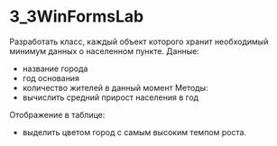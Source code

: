# 3_3WinFormsLab
Разработать класс, каждый объект которого хранит необходимый минимум данных о населенном пункте.
Данные:
- название города
- год основания
- количество жителей в данный момент
Методы:
- вычислить средний прирост населения в год

Отображение в таблице:
- выделить цветом город с самым высоким темпом роста.
